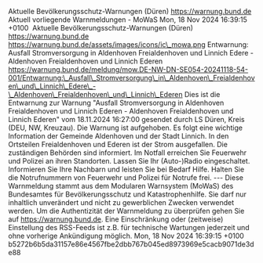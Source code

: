 Aktuelle Bevölkerungsschutz-Warnungen (Düren) https://warnung.bund.de Aktuell vorliegende Warnmeldungen - MoWaS Mon, 18 Nov 2024 16:39:15 +0100 ![]() Aktuelle Bevölkerungsschutz-Warnungen (Düren) https://warnung.bund.de https://warnung.bund.de/assets/images/icons/ic\_mowa.png Entwarnung: Ausfall Stromversorgung in Aldenhoven Freialdenhoven und Linnich Edere - Aldenhoven Freialdenhoven und Linnich Ederen https://warnung.bund.de/meldung/mow.DE-NW-DN-SE054-20241118-54-001/Entwarnung:\_Ausfall\_Stromversorgung\_in\_Aldenhoven\_Freialdenhoven\_und\_Linnich\_Edere\_-\_Aldenhoven\_Freialdenhoven\_und\_Linnich\_Ederen Dies ist die Entwarnung zur Warnung "Ausfall Stromversorgung in Aldenhoven Freialdenhoven und Linnich Ederen - Aldenhoven Freialdenhoven und Linnich Ederen" vom 18.11.2024 16:27:00 gesendet durch LS Düren, Kreis (DEU, NW, Kreuzau). Die Warnung ist aufgehoben. Es folgt eine wichtige Information der Gemeinde Aldenhoven und der Stadt Linnich. In den Ortsteilen Freialdenhoven und Ederen ist der Strom ausgefallen. Die zuständigen Behörden sind informiert.
Im Notfall erreichen Sie Feuerwehr und Polizei an ihren Standorten. Lassen Sie Ihr (Auto-)Radio eingeschaltet. Informieren Sie Ihre Nachbarn und leisten Sie bei Bedarf Hilfe. Halten Sie die Notrufnummern von Feuerwehr und Polizei für Notrufe frei. ---
Diese Warnmeldung stammt aus dem Modularen Warnsystem (MoWaS) des Bundesamtes für Bevölkerungsschutz und Katastrophenhilfe.
Sie darf nur inhaltlich unverändert und nicht zu gewerblichen Zwecken verwendet werden.
Um die Authentizität der Warnmeldung zu überprüfen gehen Sie auf https://warnung.bund.de.
Eine Einschränkung oder (zeitweise) Einstellung des RSS-Feeds ist z.B. für technische Wartungen jederzeit und ohne vorherige Ankündigung möglich. Mon, 18 Nov 2024 16:39:15 +0100 b5272b6b5da31157e86e4567fbe2dbb767b045ed8973969e5cacb9071de3de88
